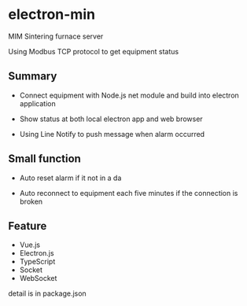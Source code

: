 # electron-min

MIM Sintering furnace server

Using Modbus TCP protocol to get equipment status

## Summary

* Connect equipment with Node.js net module and build into electron application

* Show status at both local electron app and web browser 

* Using Line Notify to push message when alarm occurred

## Small function

* Auto reset alarm if it not in a da

* Auto reconnect to equipment each five minutes if the connection is broken

## Feature

* Vue.js
* Electron.js
* TypeScript
* Socket
* WebSocket

detail is in package.json
